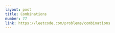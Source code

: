 ```yaml
---
layout: post
title: Combinations
number: 77
link: https://leetcode.com/problems/combinations
---
```

